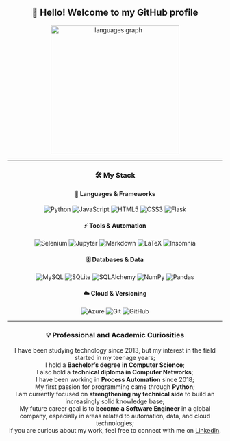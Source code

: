 <div align="center">

## 👋 Hello! Welcome to my GitHub profile

<img src="https://github-readme-stats.vercel.app/api/top-langs?username=ViniMMartins&locale=en&hide_title=true&layout=compact&card_width=320&langs_count=5&theme=dark&hide_border=true&order=2" height="300" alt="languages graph"/>

---

### 🛠️ My Stack

#### 🐍 Languages & Frameworks
![Python](https://img.shields.io/badge/Python-3776AB?style=for-the-badge&logo=python&logoColor=white)
![JavaScript](https://img.shields.io/badge/JavaScript-F7DF1E?style=for-the-badge&logo=javascript&logoColor=black)
![HTML5](https://img.shields.io/badge/HTML5-E34F26?style=for-the-badge&logo=html5&logoColor=white)
![CSS3](https://img.shields.io/badge/CSS3-1572B6?style=for-the-badge&logo=css3&logoColor=white)
![Flask](https://img.shields.io/badge/Flask-000000?style=for-the-badge&logo=flask&logoColor=white)

#### ⚡ Tools & Automation
![Selenium](https://img.shields.io/badge/Selenium-43B02A?style=for-the-badge&logo=selenium&logoColor=white)
![Jupyter](https://img.shields.io/badge/Jupyter-F37626?style=for-the-badge&logo=jupyter&logoColor=white)
![Markdown](https://img.shields.io/badge/Markdown-000000?style=for-the-badge&logo=markdown&logoColor=white)
![LaTeX](https://img.shields.io/badge/LaTeX-008080?style=for-the-badge&logo=latex&logoColor=white)
![Insomnia](https://img.shields.io/badge/Insomnia-4000BF?style=for-the-badge&logo=insomnia&logoColor=white)

#### 🗄️ Databases & Data
![MySQL](https://img.shields.io/badge/MySQL-4479A1?style=for-the-badge&logo=mysql&logoColor=white)
![SQLite](https://img.shields.io/badge/SQLite-003B57?style=for-the-badge&logo=sqlite&logoColor=white)
![SQLAlchemy](https://img.shields.io/badge/SQLAlchemy-D71F00?style=for-the-badge&logo=python&logoColor=white)
![NumPy](https://img.shields.io/badge/NumPy-013243?style=for-the-badge&logo=numpy&logoColor=white)
![Pandas](https://img.shields.io/badge/Pandas-150458?style=for-the-badge&logo=pandas&logoColor=white)

#### ☁️ Cloud & Versioning
![Azure](https://img.shields.io/badge/Azure-0078D4?style=for-the-badge&logo=microsoftazure&logoColor=white)
![Git](https://img.shields.io/badge/Git-F05032?style=for-the-badge&logo=git&logoColor=white)
![GitHub](https://img.shields.io/badge/GitHub-181717?style=for-the-badge&logo=github&logoColor=white)

---

### 💡 Professional and Academic Curiosities

I have been studying technology since 2013, but my interest in the field started in my teenage years;  
I hold a **Bachelor’s degree in Computer Science**;  
I also hold a **technical diploma in Computer Networks**;  
I have been working in **Process Automation** since 2018;  
My first passion for programming came through **Python**;  
I am currently focused on **strengthening my technical side** to build an increasingly solid knowledge base;  
My future career goal is to **become a Software Engineer** in a global company, especially in areas related to automation, data, and cloud technologies;  
If you are curious about my work, feel free to connect with me on [LinkedIn](https://www.linkedin.com/in/vinicius-m-martins/).  

</div>
